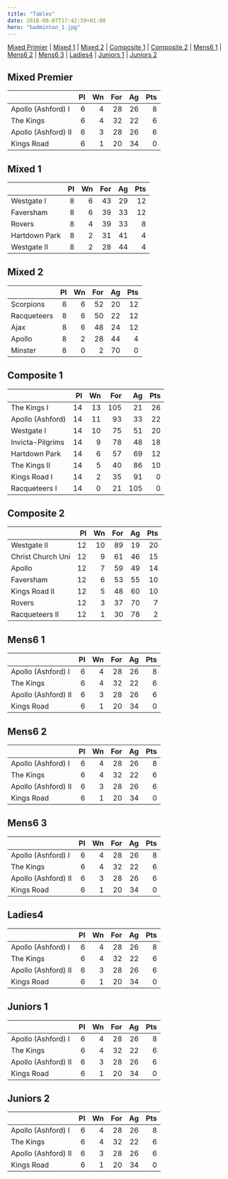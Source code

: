 ```yaml
---
title: "Tables"
date: 2018-08-07T17:42:59+01:00
hero: "badminton_1.jpg"
---
```


[Mixed Primier](#mixed-primer) | [Mixed 1](#mixed-1) | [Mixed 2](#mixed-2) | [Composite 1](#composite-1) | [Composite 2](#composite-2) | [Mens6 1](#mens6-1) | [Mens6 2](#mens6-2) | [Mens6 3](#mens6-3) | [Ladies4](#ladies4) | [Juniors 1](#juniors-1) | [Juniors 2](#juniors-2)

## Mixed Premier

|                     |  Pl |  Wn | For |  Ag | Pts |
| ------------------- | --: | --: | --: | --: | --: |
| Apollo (Ashford) I  |  6  |  4  |  28 |  26 |  8  |
| The Kings           |  6  |  4  |  32 |  22 |  6  |
| Apollo (Ashford) II |  6  |  3  |  28 |  26 |  6  |
| Kings Road          |  6  |  1  |  20 |  34 |  0  |

## Mixed 1

|                     |  Pl |  Wn | For |  Ag | Pts |
| ------------------- | --: | --: | --: | --: | --: |
| Westgate I          |  8  |  6  |  43 |  29 |  12 |
| Faversham           |  8  |  6  |  39 |  33 |  12 |
| Rovers              |  8  |  4  |  39 |  33 |   8 |
| Hartdown Park       |  8  |  2  |  31 |  41 |   4 |
| Westgate II         |  8  |  2  |  28 |  44 |   4 |


## Mixed 2

|                     |  Pl |  Wn | For |  Ag | Pts |
| ------------------- | --: | --: | --: | --: | --: |
| Scorpions           |  8  |  6  |  52 |  20 |  12 |
| Racqueteers         |  8  |  6  |  50 |  22 |  12 |
| Ajax                |  8  |  6  |  48 |  24 |  12 |
| Apollo              |  8  |  2  |  28 |  44 |   4 |
| Minster             |  8  |  0  |   2 |  70 |   0 |


## Composite 1

|                     |  Pl |  Wn | For |  Ag | Pts |
| ------------------- | --: | --: | --: | --: | --: |
| The Kings I         | 14  | 13  | 105 |  21 |  26 |
| Apollo (Ashford)    | 14  | 11  |  93 |  33 |  22 |
| Westgate I          | 14  | 10  |  75 |  51 |  20 |
| Invicta-Pilgrims    | 14  |  9  |  78 |  48 |  18 |
| Hartdown Park       | 14  |  6  |  57 |  69 |  12 |
| The Kings II        | 14  |  5  |  40 |  86 |  10 |
| Kings Road I        | 14  |  2  |  35 |  91 |   0 |
| Racqueteers I       | 14  |  0  |  21 | 105 |   0 |


## Composite 2

|                     |  Pl |  Wn | For |  Ag | Pts |
| ------------------- | --: | --: | --: | --: | --: |
| Westgate II         | 12  | 10  |  89 |  19 |  20 |
| Christ Church Uni   | 12  |  9  |  61 |  46 |  15 |
| Apollo              | 12  |  7  |  59 |  49 |  14 |
| Faversham           | 12  |  6  |  53 |  55 |  10 |
| Kings Road II       | 12  |  5  |  48 |  60 |  10 |
| Rovers              | 12  |  3  |  37 |  70 |   7 |
| Racqueteers II      | 12  |  1  |  30 |  78 |   2 |


## Mens6 1

|                     |  Pl |  Wn | For |  Ag | Pts |
| ------------------- | --: | --: | --: | --: | --: |
| Apollo (Ashford) I  |  6  |  4  |  28 |  26 |  8  |
| The Kings           |  6  |  4  |  32 |  22 |  6  |
| Apollo (Ashford) II |  6  |  3  |  28 |  26 |  6  |
| Kings Road          |  6  |  1  |  20 |  34 |  0  |


## Mens6 2

|                     |  Pl |  Wn | For |  Ag | Pts |
| ------------------- | --: | --: | --: | --: | --: |
| Apollo (Ashford) I  |  6  |  4  |  28 |  26 |  8  |
| The Kings           |  6  |  4  |  32 |  22 |  6  |
| Apollo (Ashford) II |  6  |  3  |  28 |  26 |  6  |
| Kings Road          |  6  |  1  |  20 |  34 |  0  |


## Mens6 3

|                     |  Pl |  Wn | For |  Ag | Pts |
| ------------------- | --: | --: | --: | --: | --: |
| Apollo (Ashford) I  |  6  |  4  |  28 |  26 |  8  |
| The Kings           |  6  |  4  |  32 |  22 |  6  |
| Apollo (Ashford) II |  6  |  3  |  28 |  26 |  6  |
| Kings Road          |  6  |  1  |  20 |  34 |  0  |


## Ladies4

|                     |  Pl |  Wn | For |  Ag | Pts |
| ------------------- | --: | --: | --: | --: | --: |
| Apollo (Ashford) I  |  6  |  4  |  28 |  26 |  8  |
| The Kings           |  6  |  4  |  32 |  22 |  6  |
| Apollo (Ashford) II |  6  |  3  |  28 |  26 |  6  |
| Kings Road          |  6  |  1  |  20 |  34 |  0  |


## Juniors 1

|                     |  Pl |  Wn | For |  Ag | Pts |
| ------------------- | --: | --: | --: | --: | --: |
| Apollo (Ashford) I  |  6  |  4  |  28 |  26 |  8  |
| The Kings           |  6  |  4  |  32 |  22 |  6  |
| Apollo (Ashford) II |  6  |  3  |  28 |  26 |  6  |
| Kings Road          |  6  |  1  |  20 |  34 |  0  |


## Juniors 2

|                     |  Pl |  Wn | For |  Ag | Pts |
| ------------------- | --: | --: | --: | --: | --: |
| Apollo (Ashford) I  |  6  |  4  |  28 |  26 |  8  |
| The Kings           |  6  |  4  |  32 |  22 |  6  |
| Apollo (Ashford) II |  6  |  3  |  28 |  26 |  6  |
| Kings Road          |  6  |  1  |  20 |  34 |  0  |
